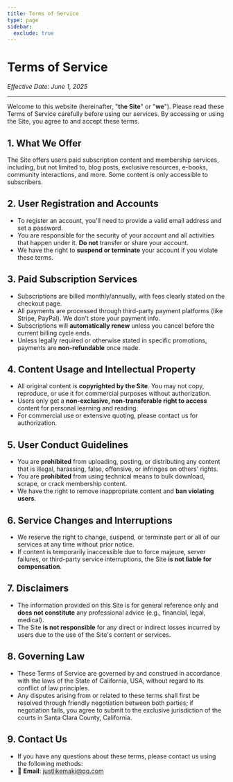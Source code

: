 ```yaml
---
title: Terms of Service
type: page
sidebar:
  exclude: true
---
```

# Terms of Service

*Effective Date: June 1, 2025*

---

Welcome to this website (hereinafter, "**the Site**" or "**we**"). Please read these Terms of Service carefully before using our services. By accessing or using the Site, you agree to and accept these terms.

## 1. What We Offer
The Site offers users paid subscription content and membership services, including, but not limited to, blog posts, exclusive resources, e-books, community interactions, and more. Some content is only accessible to subscribers.

## 2. User Registration and Accounts
- To register an account, you'll need to provide a valid email address and set a password.
- You are responsible for the security of your account and all activities that happen under it. **Do not** transfer or share your account.
- We have the right to **suspend or terminate** your account if you violate these terms.

## 3. Paid Subscription Services
- Subscriptions are billed monthly/annually, with fees clearly stated on the checkout page.
- All payments are processed through third-party payment platforms (like Stripe, PayPal). We don't store your payment info.
- Subscriptions will **automatically renew** unless you cancel before the current billing cycle ends.
- Unless legally required or otherwise stated in specific promotions, payments are **non-refundable** once made.

## 4. Content Usage and Intellectual Property
- All original content is **copyrighted by the Site**. You may not copy, reproduce, or use it for commercial purposes without authorization.
- Users only get a **non-exclusive, non-transferable right to access** content for personal learning and reading.
- For commercial use or extensive quoting, please contact us for authorization.

## 5. User Conduct Guidelines
- You are **prohibited** from uploading, posting, or distributing any content that is illegal, harassing, false, offensive, or infringes on others' rights.
- You are **prohibited** from using technical means to bulk download, scrape, or crack membership content.
- We have the right to remove inappropriate content and **ban violating users**.

## 6. Service Changes and Interruptions
- We reserve the right to change, suspend, or terminate part or all of our services at any time without prior notice.
- If content is temporarily inaccessible due to force majeure, server failures, or third-party service interruptions, the Site **is not liable for compensation**.

## 7. Disclaimers
- The information provided on this Site is for general reference only and **does not constitute** any professional advice (e.g., financial, legal, medical).
- The Site **is not responsible** for any direct or indirect losses incurred by users due to the use of the Site's content or services.

## 8. Governing Law
- These Terms of Service are governed by and construed in accordance with the laws of the State of California, USA, without regard to its conflict of law principles.
- Any disputes arising from or related to these terms shall first be resolved through friendly negotiation between both parties; if negotiation fails, you agree to submit to the exclusive jurisdiction of the courts in Santa Clara County, California.

## 9. Contact Us
- If you have any questions about these terms, please contact us using the following methods:
- 📧 **Email**: [justlikemaki@qq.com](mailto:justlikemaki@qq.com)